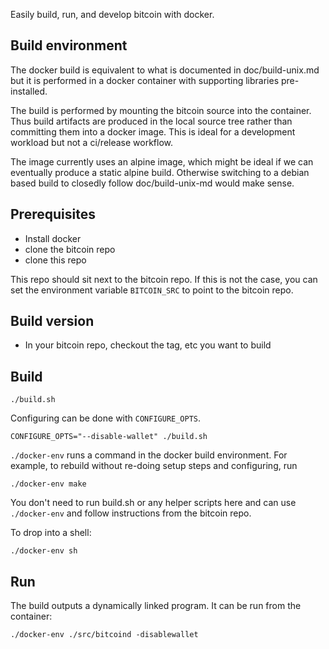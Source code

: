 Easily build, run, and develop bitcoin with docker.

Build environment
-----------------

The docker build is equivalent to what is documented in doc/build-unix.md but it is performed in a docker container with supporting libraries pre-installed.

The build is performed by mounting the bitcoin source into the container. Thus build artifacts are produced in the local source tree rather than committing them into a docker image. This is ideal for a development workload but not a ci/release workflow.

The image currently uses an alpine image, which might be ideal if we can eventually produce a static alpine build. Otherwise switching to a debian based build to closedly follow doc/build-unix-md would make sense.

Prerequisites
---------------------

* Install docker
* clone the bitcoin repo
* clone this repo

This repo should sit next to the bitcoin repo. If this is not the case, you can set the environment variable `BITCOIN_SRC` to point to the bitcoin repo.

Build version
---------------------

* In your bitcoin repo, checkout the tag, etc you want to build


Build
---------------------

    ./build.sh

Configuring can be done with `CONFIGURE_OPTS`.

    CONFIGURE_OPTS="--disable-wallet" ./build.sh

`./docker-env` runs a command in the docker build environment.
For example, to rebuild without re-doing setup steps and configuring, run

    ./docker-env make


You don't need to run build.sh or any helper scripts here and can use `./docker-env` and follow instructions from the bitcoin repo.

To drop into a shell:

    ./docker-env sh

Run
---------------------

The build outputs a dynamically linked program. It can be run from the container:

    ./docker-env ./src/bitcoind -disablewallet


